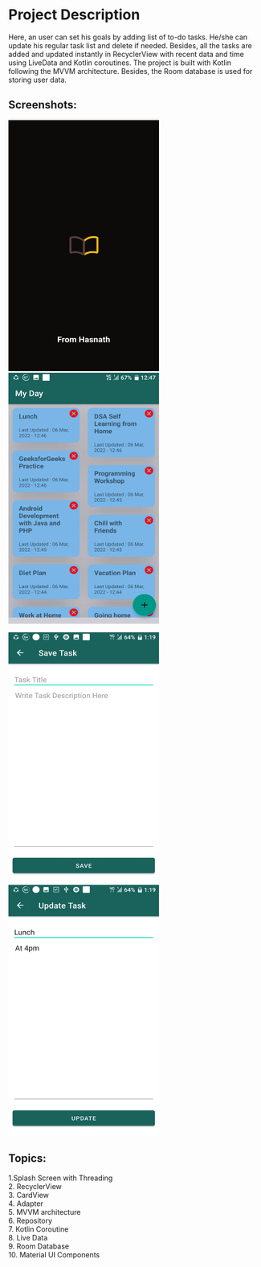 # Project Description


Here, an user can set his goals by adding list of to-do tasks.
He/she can update his regular task list and delete if needed.
Besides, all the tasks are added and updated instantly in RecyclerView with recent data and time using LiveData and Kotlin coroutines.
The project is built with Kotlin following the MVVM architecture. Besides, the Room database is used for storing user data.


## Screenshots:
<img src="./Screenshots/Screenshot_20220306-123142.png" width="300" height="500" title="Welcome Screen" />    <img src="./Screenshots/Screenshot_20220306-124723.png" width="300" height="500" title="Home Screen" /> 

<img src="./Screenshots/Screenshot_20220306-131947.png" width="300" height="500" title="Add Notes Screen"  />    <img src="./Screenshots/Screenshot_20220306-132000.png" width="300" height="500" title="Udpate and Show Notes Screen" />


## Topics:
1.Splash Screen with Threading  
2. RecyclerView  
3. CardView  
4. Adapter  
5. MVVM architecture  
6. Repository   
7. Kotlin Coroutine  
8. Live Data  
9. Room Database  
10. Material UI Components
